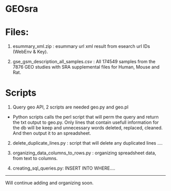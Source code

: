 
# GEOsra #


# Files:

1) esummary_xml.zip : esummary url xml result from esearch url IDs (WebEnv & Key).

3) gse_gsm_description_all_samples.csv : All 174549 samples from the 7876 GEO studies with SRA supplemental files for Human, Mouse and Rat.


# Scripts

1) Query geo API, 2 scripts are needed geo.py and geo.pl
 - Python scripts calls the perl script that will perm the query and return the txt output to geo.py. Only lines that contain 
 usefull information for the db will be keep and unnecessary words deleted, replaced, cleaned. And then output  it to an  spreadsheet.

2) delete_duplicate_lines.py : script that will delete any duplicated lines ....

3) organizing_data_columns_to_rows.py : organizing spreadsheet data, from text to columns.

4) creating_sql_queries.py: INSERT INTO WHERE....



------------------------------------------------------------------------------------------------------------------------

Will continue adding and organizing soon.
